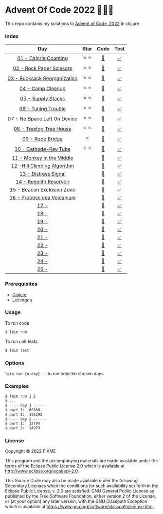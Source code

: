 # Advent Of Code 2022 :christmas_tree::santa::gift:

This repo contains my solutions to [Advent of Code, 2022](https://adventofcode.com/2022) in clojure.

### Index

|                                 Day                                 |     Star      |                 Code                  |                     Test                      |
|:-------------------------------------------------------------------:|:-------------:|:-------------------------------------:|:---------------------------------------------:|
|    [01 - Calorie Counting](https://adventofcode.com/2022/day/1)     | :star: :star: | [:page_facing_up:](src/aoc/day01.clj)  | [:white_check_mark:](test/aoc/day1_test.clj)  |
|   [02 - Rock Paper Scissors](https://adventofcode.com/2022/day/2)   | :star: :star: | [:page_facing_up:](src/aoc/day02.clj)  | [:white_check_mark:](test/aoc/day2_test.clj)  |
| [03 - Rucksack Reorganization](https://adventofcode.com/2022/day/3) | :star: :star: | [:page_facing_up:](src/aoc/day03.clj)  | [:white_check_mark:](test/aoc/day3_test.clj)  |
|      [04 - Camp Cleanup](https://adventofcode.com/2022/day/4)       | :star: :star: | [:page_facing_up:](src/aoc/day04.clj)  | [:white_check_mark:](test/aoc/day4_test.clj)  |
|      [05 - Supply Stacks](https://adventofcode.com/2022/day/5)      | :star: :star: | [:page_facing_up:](src/aoc/day05.clj)  | [:white_check_mark:](test/aoc/day5_test.clj)  |
|     [06 - Tuning Trouble](https://adventofcode.com/2022/day/6)      | :star: :star: | [:page_facing_up:](src/aoc/day06.clj)  | [:white_check_mark:](test/aoc/day6_test.clj)  |
| [07 - No Space Left On Device](https://adventofcode.com/2022/day/7) | :star: :star: | [:page_facing_up:](src/aoc/day07.clj)  | [:white_check_mark:](test/aoc/day7_test.clj)  |
|   [08 - Treetop Tree House](https://adventofcode.com/2022/day/8)    | :star: :star: | [:page_facing_up:](src/aoc/day08.clj)  | [:white_check_mark:](test/aoc/day8_test.clj)  |
|       [09 - Rope Bridge](https://adventofcode.com/2022/day/9)       |    :star:     | [:page_facing_up:](src/aoc/day09.clj)  | [:white_check_mark:](test/aoc/day9_test.clj)  |
|    [10 - Cathode-Ray Tube](https://adventofcode.com/2022/day/10)    | :star: :star: | [:page_facing_up:](src/aoc/day10.clj) | [:white_check_mark:](test/aoc/day10_test.clj) |
|  [11 - Monkey in the Middle](https://adventofcode.com/2022/day/11)  |               | [:page_facing_up:](src/aoc/day11.clj) | [:white_check_mark:](test/aoc/day11_test.clj) |
| [12 -Hill Climbing Algorithm](https://adventofcode.com/2022/day/12) |               | [:page_facing_up:](src/aoc/day12.clj) | [:white_check_mark:](test/aoc/day12_test.clj) |
|    [13 - Distress Signal](https://adventofcode.com/2022/day/13)     |               | [:page_facing_up:](src/aoc/day13.clj) | [:white_check_mark:](test/aoc/day13_test.clj) |
|   [14 - Regolith Reservoir](https://adventofcode.com/2022/day/14)   |               | [:page_facing_up:](src/aoc/day14.clj) | [:white_check_mark:](test/aoc/day14_test.clj) |
| [15 - Beacon Exclusion Zone](https://adventofcode.com/2022/day/15)  |               | [:page_facing_up:](src/aoc/day15.clj) | [:white_check_mark:](test/aoc/day15_test.clj) |
| [16 - Proboscidea Volcanium](https://adventofcode.com/2022/day/16)  |               | [:page_facing_up:](src/aoc/day16.clj) | [:white_check_mark:](test/aoc/day16_test.clj) |
|            [17 - ](https://adventofcode.com/2022/day/17)            |               | [:page_facing_up:](src/aoc/day17.clj) | [:white_check_mark:](test/aoc/day17_test.clj) |
|            [18 - ](https://adventofcode.com/2022/day/18)            |               | [:page_facing_up:](src/aoc/day18.clj) | [:white_check_mark:](test/aoc/day18_test.clj) |
|            [19 - ](https://adventofcode.com/2022/day/19)            |               | [:page_facing_up:](src/aoc/day19.clj) | [:white_check_mark:](test/aoc/day19_test.clj) |
|            [20 - ](https://adventofcode.com/2022/day/20)            |               | [:page_facing_up:](src/aoc/day20.clj) | [:white_check_mark:](test/aoc/day20_test.clj) |
|            [21 - ](https://adventofcode.com/2022/day/21)            |               | [:page_facing_up:](src/aoc/day21.clj) | [:white_check_mark:](test/aoc/day21_test.clj) |
|            [22 - ](https://adventofcode.com/2022/day/22)            |               | [:page_facing_up:](src/aoc/day22.clj) | [:white_check_mark:](test/aoc/day22_test.clj) |
|            [23 - ](https://adventofcode.com/2022/day/23)            |               | [:page_facing_up:](src/aoc/day23.clj) | [:white_check_mark:](test/aoc/day23_test.clj) |
|            [24 - ](https://adventofcode.com/2022/day/24)            |               | [:page_facing_up:](src/aoc/day24.clj) | [:white_check_mark:](test/aoc/day24_test.clj) |
|            [25 - ](https://adventofcode.com/2022/day/25)            |               | [:page_facing_up:](src/aoc/day25.clj) | [:white_check_mark:](test/aoc/day25_test.clj) |


### Prerequisites

- [Clojure](https://clojure.org/releases/downloads)
- [Leiningen](https://leiningen.org/)


### Usage

To run code

```bash
$ lein run
```

To run unit tests

```bash
$ lein test
```

### Options

`lein run {n-day} ..` to run only the chosen days

### Examples

```bash
$ lein run 1 2
$ ...
$ ---- day 1 ------
$ part 1:  66306
$ part 2:  195292
$ ---- day 2 ------
$ part 1:  12794
$ part 2:  14979
```

### License

Copyright © 2022 FIXME

This program and the accompanying materials are made available under the
terms of the Eclipse Public License 2.0 which is available at
http://www.eclipse.org/legal/epl-2.0.

This Source Code may also be made available under the following Secondary
Licenses when the conditions for such availability set forth in the Eclipse
Public License, v. 2.0 are satisfied: GNU General Public License as published by
the Free Software Foundation, either version 2 of the License, or (at your
option) any later version, with the GNU Classpath Exception which is available
at https://www.gnu.org/software/classpath/license.html.
